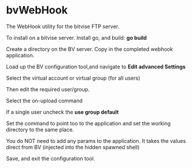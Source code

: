 # bvWebHook
The WebHook utility for the bitvise FTP server.

To install on a bitvise server.
Install go, and build: **go build**

Create a directory on the BV server.
Copy in the completed webhook application.

Load up the BV configuration tool,and navigate to **Edit advanced Settings**

Select the virtual account or virtual group (for all users)

Then edit the required user/group.

Select the on-upload command

If a single user uncheck the **use group default**

Set the command to point too to the application and set the working directory to the same place.

You do NOT need to add any params to the application. It takes the values direct from BV (injected into the hidden spawned shell)

Save, and exit the configuration tool. 


